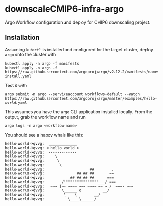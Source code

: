 # downscaleCMIP6-infra-argo
Argo Workflow configuration and deploy for CMIP6 downscaling project.

## Installation
Assuming `kubectl` is installed and configured for the target cluster, deploy `argo` onto the cluster with
```
kubectl apply -n argo -f manifests
kubectl apply -n argo -f https://raw.githubusercontent.com/argoproj/argo/v2.12.2/manifests/namespace-install.yaml 
```

Test it with
```
argo submit -n argo --serviceaccount workflows-default --watch https://raw.githubusercontent.com/argoproj/argo/master/examples/hello-world.yaml 
```
This assumes you have the `argo` CLI application installed locally. From the output, grab the workflow name and run 
```
argo logs -n argo <workflow-name>
```

You should see a happy whale like this:
```
hello-world-kqvvg:  _____________ 
hello-world-kqvvg: < hello world >
hello-world-kqvvg:  ------------- 
hello-world-kqvvg:     \
hello-world-kqvvg:      \
hello-world-kqvvg:       \     
hello-world-kqvvg:                     ##        .            
hello-world-kqvvg:               ## ## ##       ==            
hello-world-kqvvg:            ## ## ## ##      ===            
hello-world-kqvvg:        /""""""""""""""""___/ ===        
hello-world-kqvvg:   ~~~ {~~ ~~~~ ~~~ ~~~~ ~~ ~ /  ===- ~~~   
hello-world-kqvvg:        \______ o          __/            
hello-world-kqvvg:         \    \        __/             
hello-world-kqvvg:           \____\______/   
```
